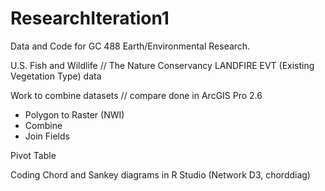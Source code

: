 # ResearchIteration1

Data and Code for GC 488 Earth/Environmental Research.

U.S. Fish and Wildlife // The Nature Conservancy LANDFIRE EVT (Existing Vegetation Type) data

Work to combine datasets // compare done in ArcGIS Pro 2.6
  - Polygon to Raster (NWI)
  - Combine 
  - Join Fields

Pivot Table

Coding Chord and Sankey diagrams in R Studio (Network D3, chorddiag)

